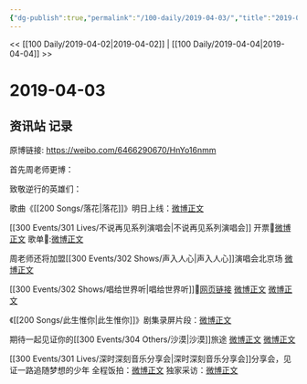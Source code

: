 ```yaml
---
{"dg-publish":true,"permalink":"/100-daily/2019-04-03/","title":"2019-04-03"}
---
```



<< [[100 Daily/2019-04-02\|2019-04-02]] | [[100 Daily/2019-04-04\|2019-04-04]] >>

# 2019-04-03

## 资讯站 记录

原博链接: https://weibo.com/6466290670/HnYo16nmm

首先周老师更博：[](https://m.weibo.cn/1736988591/4357054841617106)

致敬逆行的英雄们：[](https://m.weibo.cn/1736988591/4357124836743794)

歌曲《[[200 Songs/落花\|落花]]》明日上线：[微博正文](https://m.weibo.cn/6466290670/4357032691731086)

[[300 Events/301 Lives/不说再见系列演唱会\|不说再见系列演唱会]]
开票🎫[微博正文](https://m.weibo.cn/6466290670/4356912751128012)
歌单📒:[微博正文](https://m.weibo.cn/6466290670/4357124014526925)

周老师还将加盟[[300 Events/302 Shows/声入人心\|声入人心]]演唱会北京场
[微博正文](https://m.weibo.cn/6466290670/4357069610104084)

[[300 Events/302 Shows/唱给世界听\|唱给世界听]]🎤[网页链接](https://t.cn/EiT79w7)
[微博正文](https://m.weibo.cn/6466290670/4357092812394631)
[微博正文](https://m.weibo.cn/6466290670/4356923073429790)

《[[200 Songs/此生惟你\|此生惟你]]》剧集录屏片段：[微博正文](https://m.weibo.cn/6466290670/4357098219249005)

期待一起见证你的[[300 Events/304 Others/沙漠\|沙漠]]旅途
[微博正文](https://m.weibo.cn/6466290670/4357076702532530)
[微博正文](https://m.weibo.cn/6466290670/4356942019363408)

[[300 Events/301 Lives/深时深刻音乐分享会\|深时深刻音乐分享会]]分享会，见证一路追随梦想的少年
全程饭拍：[微博正文](https://m.weibo.cn/5516625428/4357048721754021)
独家采访：[微博正文](https://m.weibo.cn/6466290670/4356956065950689)

